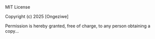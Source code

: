 MIT License

Copyright (c) 2025 [Ongeziwe]

Permission is hereby granted, free of charge, to any person obtaining a copy...
